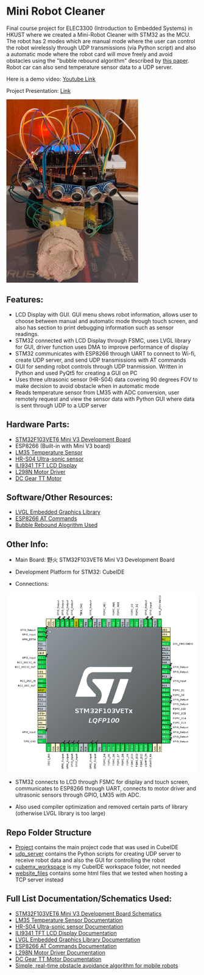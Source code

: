 # Mini Robot Cleaner
Final course project for ELEC3300 (Introduction to Embedded Systems) in HKUST where we created a Mini-Robot Cleaner with STM32 as the MCU. The robot has 2 modes which are manual mode where the user can control the robot wirelessly through UDP transmissions (via Python script) and also a automatic mode where the robot card will move freely and avoid obstacles using the "bubble rebound algorithm" described by [this paper](https://www.researchgate.net/publication/228955195_Simple_real-time_obstacle_avoidance_algorithm_for_mobile_robots). Robot car can also send temperature sensor data to a UDP server.

Here is a demo video: [Youtube Link](https://youtu.be/z4BqyFa29B0)

Project Presentation: [Link](./resources/ProjectPresentation.pdf)

![](./resources/final_photo6.jpg)

## Features:
-  LCD Display with GUI. GUI menu shows robot information, allows user to choose between manual and automatic mode through touch screen, and also has section to print debugging information such as sensor readings.
- STM32 connected with LCD Display through FSMC, uses LVGL library for GUI, driver function uses DMA to improve performance of display
- STM32 communicates with ESP8266 through UART to connect to Wi-fi, create UDP server, and send UDP transmissions with AT commands
- GUI for sending robot controls through UDP tranmission. Written in Python and used PyQt5 for creating a GUI on PC
- Uses three ultrasonic sensor (HR-S04) data covering 90 degrees FOV to make decision to avoid obstacle when in automatic mode
- Reads temperature sensor from LM35 with ADC conversion, user remotely request and view the sensor data with Python GUI where data is sent through UDP to a UDP server

## Hardware Parts:
- [STM32F103VET6 Mini V3 Development Board](./resources/MINIV3-Schematic.pdf)
- ESP8266 (Built-in with Mini V3 board)
- [LM35 Temperature Sensor](https://www.ti.com/lit/ds/symlink/lm35.pdf)
- [HR-S04 Ultra-sonic sensor](https://web.eece.maine.edu/~zhu/book/lab/HC-SR04%20User%20Manual.pdf)
- [ILI9341 TFT LCD Display](https://cdn-shop.adafruit.com/datasheets/ILI9341.pdf)
- [L298N Motor Driver](https://asset.conrad.com/media10/add/160267/c1/-/en/001525437ML01/manual-1525437-iduino-st-1112-motor-controller-1-pcs.pdf)
- [DC Gear TT Motor](https://media.digikey.com/pdf/Data%20Sheets/Adafruit%20PDFs/3777_Web.pdf)

## Software/Other Resources:
- [LVGL Embedded Graphics Library](https://docs.lvgl.io/master/index.html)
- [ESP8266 AT Commands](https://docs.espressif.com/projects/esp-at/en/release-v2.2.0.0_esp8266/Get_Started/What_is_ESP-AT.html)
- [Bubble Rebound Alogrithm Used](https://www.researchgate.net/publication/228955195_Simple_real-time_obstacle_avoidance_algorithm_for_mobile_robots)

## Other Info:
- Main Board: 野火 STM32F103VET6 Mini V3 Development Board

- Development Platform for STM32: CubeIDE

- Connections:

![](./resources/final_ioc.png)

- STM32 connects to LCD through FSMC for display and touch screen, communicates to ESP8266 through UART, connects to motor driver and ultrasonic sensors through GPIO, LM35 with ADC.

- Also used compiler optimization and removed certain parts of library (otherwise LVGL library is too large)

## Repo Folder Structure
- [Project](./Project/) contains the main project code that was used in CubeIDE 
- [udp_server](./udp_server/) contains the Python scripts for creating UDP server to receive robot data and also the GUI for controlling the robot
- [cubemx_workspace](./cubemx_workspace/) is my CubeIDE workspace folder, not needed
- [website_files](./website_files/) contains some html files that we tested when hosting a TCP server instead

## Full List Documentation/Schematics Used:
- [STM32F103VET6 Mini V3 Development Board Schematics](./resources/MINIV3-Schematic.pdf)
- [LM35 Temperature Sensor Documentation](https://www.ti.com/lit/ds/symlink/lm35.pdf)
- [HR-S04 Ultra-sonic sensor Documentation](https://web.eece.maine.edu/~zhu/book/lab/HC-SR04%20User%20Manual.pdf)
- [ILI9341 TFT LCD Display Documentation](https://cdn-shop.adafruit.com/datasheets/ILI9341.pdf)
- [LVGL Embedded Graphics Library Documentation](https://docs.lvgl.io/master/index.html)
- [ESP8266 AT Commands Documentation](https://docs.espressif.com/projects/esp-at/en/release-v2.2.0.0_esp8266/Get_Started/What_is_ESP-AT.html)
- [L298N Motor Driver Documentation](https://asset.conrad.com/media10/add/160267/c1/-/en/001525437ML01/manual-1525437-iduino-st-1112-motor-controller-1-pcs.pdf)
- [DC Gear TT Motor Documentation](https://media.digikey.com/pdf/Data%20Sheets/Adafruit%20PDFs/3777_Web.pdf)
- [Simple, real-time obstacle avoidance algorithm for mobile robots](https://www.researchgate.net/publication/228955195_Simple_real-time_obstacle_avoidance_algorithm_for_mobile_robots)
